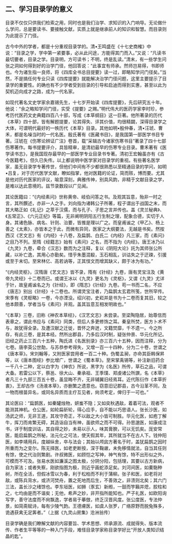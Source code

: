 ## 二、学习目录学的意义

目录不仅仅只供我们检索之用，同时也是我们治学、求知识的入门响导。无论做什么学问，总是要读书、要接触文献，实质上就是继承前人的知识和智慧。而目录则为此提示了门径。

古今中外的学者，都是十分重视目录学的。清•王鸣盛在《十七史商榷》中说：“目录之学，学中第一紧要事，必从此问途，方能得其门而入。”又说：“凡读书最切要者，目录之学。目录明，方可读书；不明，终是乱读。”清末，有一些学生问张之洞如何得到好的治学门径，他回答说：“此事宜有师承。然师岂易得，书即师也。今为诸生指一良师，将《四库全书总目提要》读一过，即略知学问门径矣。”当然，不是搞任何专业只读《四库提要》就能解决治学门径问题，这里主要提示了目录学的重要性。的确也有不少学者受到目录的引导和启迪而得到实惠，甚至以此为契机迈向成才之路，成为一代名家。

如现代著名文史学家余嘉锡先生，十七岁开始读《四库提要》，先后研究五十年。他说：“余之略知学问门径，实受《提要》之赐。”明代伟大的医药学家李时珍，参考历代医药文史典籍四百八十部，写成《本草纲目》这一巨著。他所著录的历代《本草》四十部，皆有解题提要，论其得失、评其价值，均很精闢，深得目录学之大体，可谓明代最好的一帙历代《本草》目录。其他如明•殷仲春，清•汪琥、曹禾，都是名噪当时的一代名医。殷氏著有《医藏书目》，是我国第一部医学书目专著。汪琥在《伤寒论辨证广注》卷首，载“采辑古今诸家伤寒书目”著录了四十七部伤寒著作。每书提要评介，具皆精审，是清初最早的伤寒专业目录。曹禾著有《医学读书志》，是我国现存最早的一部医学专业目录书专著。清初王宏翰虽亦有《古今医籍考》，但久已失传。以上都说明中医学家对目录学的重视。有些著名医学家，虽无目录学专著传世，但他们中间有不少都很熟悉以至精通目录的学问，如明•吕复，对于历代医学文献，瞭如指掌，他对医籍的论证，简而赅，博而要。尤其是他对历代医家的评议，喻意深刻，典雅传神，别具风韵，非精于文献目录之学，是难以达此意境的。兹节录数段以广见闻。

其论医籍曰：“《内经素问》世称黄帝、岐伯问答之书。及观其旨意，殆非一时之言，其所饌述，亦非一人之手。刘向指为诸韩公子所著，程子谓出于战国之末，而其大略正如《礼记》之萃于汉儒，而与孔子、子思之言并传也。盖《灵兰秘典》、《五常正》、《六元正纪》等篇，无非阐明阴阳五行生制之理，配象合德，实切于人身。其诸色脉、病名、针则、治要，皆推是理以广之。而皇甫谧之《甲乙》、杨上善之《太素》，亦皆本之于此，而微有异同，医家之大纲要法，无越是书矣。然按西汉《艺文志》有《内经》十八卷，及扁鹊、白氏二《内经》凡三家，而《素问》之目乃不列。至隋《经籍志》始有《素问》之名，而不指为《内经》。唐王冰乃以《九灵》九卷，牵合《汉志》数而为之注释，复以《阴阳大论》託为其师张公所藏，以补亡逸，其用心亦勤矣。惜乎朱墨混殽，玉石相乱，训诂失之于迂疎，引援或至于未切。至宋林亿、高若讷等，正其悮文而增其缺义，颇于冰为有功。”

“《内经灵枢》，汉隋唐《艺文志》皆不录，隋有《针经》九卷，唐有灵宝注及《黄帝九灵经》十二卷而已。或谓王冰以《九灵》更名为《灵枢》，又谓《九灵》尤详于针，故皇甫谧名之为《针经》，即《隋志》《针经》九卷。苟一书而二名，不应《唐志》别出《针经》十二卷也。所谓灵宝注者，乃扁鹊太玄君所笺，世所罕传。宋季有《灵枢略》一卷，今亦湮没。绍兴初，史崧并是书为十二卷而复其旧，较之他本颇善，学者当与《素问》并观。盖其旨意互相发明故也。”

“《本草》三卷，旧称《神农本草经》，《汉艺文志》未尝录。至梁陶隐居，始尊信而表章之，谓此书应与《素问》同类，但后人多更修饰之耳。秦皇所焚，医方卜术不与，故犹得全录。及遭汉献之迁徙，晋怀之奔迸，文籍焚靡，千不遗一。今之所存，有此三卷，是其本经。然所出郡县，乃多后汉时制，疑张仲景、华元化所记。旧经之药止三百六十五种，陶氏进《名医别录》亦三百六十五种，因而注释，分为七卷。唐李英公世勣，与苏恭参考得失，又增一百一十四种，分为二十卷，世谓之《唐本草》。宋刘翰等，又附医家尝用者一百二十种。伪蜀孟昶，亦命其臣韩保昇等，以《唐本图经》参比增广，世谓之《蜀本草》。至宋掌禹锡等，补注新旧药合一千八十二种，定以白字为《神农》所说，黑字为《名医》所传，草石之品，可谓大备。若雷公以下，蔡邕、徐大山、秦承祖、王季璞、郑虔诸公所譔，名《本草》者凡三十九部三百五十卷，虽显晦不齐，无非辅翼旧经焉耳。近代陈衍作《本草折衷》，王却古作《汤液本草》，亦删繁之遗意也。窃意旧记郡县，古今沿革不同，及一物而根苗异名，或同名异质而主疗互见者，尙须考定，俾归于一可也。”

其论医曰：“扁鹊医，如秦罐烛物，妍蚩不隐；又如奕秋遇敌，着着可法，观者不能测其神机。仓公医，如轮扁斫轮，得心应手，自不能以巧思语人。张长沙医，如汤武之师，无非王道，其攻守奇正，不以敌之大小皆可制胜。华元化医，如庖丁解牛，挥刀而肯繁无碍，其造诣自当有神，虽欲师之而不可得。孙思邈医，如康成注书，详于制度训诂，其自得之妙，未易以示人，味其膏腴，可以无饥矣。厐安常医，能启扁鹊之所秘，法元化之可法，使天假其年，其所就当不在古人下。钱仲阳医，如李靖用兵，度越纵舍，卒与法会；其始以颅囟方著名于时，盖犹扁鹊之因时所重而为之变尔。陈无择医，如老吏断按，深于鞠谳，未免移情就法，自当其任则有馀，使之代治则繁剧。许叔微医，如顾恺之写神，神气有馀，特不出形似之外，可模而不可及。张易水医如濂溪之图太极，分阴分阳，包括理，其要以古方新病，自为家法；或者失察，刚欲指图为极，则近乎画蛇添足矣。刘河间医，如橐駞种树，所在全活，但假冰雪以为春，利于松柏而不利于蒲柳。张子和医，如老将对敌，或陈兵背水，或济河焚舟，置之死地而后生，不善效之，非溃则北矣；其六门三法，盖长沙之绪馀也。李东垣医，如狮（豕玄）新縆，一鼓而竽籟并熄，胶柱和之，七均由是而不谐矣；无他，希声之妙，非开指所能知也。严子礼医，如欧阳询写字，善守法度而不尙飘逸，学者易于摹倣，终乏汉晋风度。张公度医，专法仲景，如简斋赋诗，每有少陵气韵。王德膚医，如虞人张罗，广络原野而脱兔殊多，诡遇获禽无足筭者。”（上据《九灵山房集》沧洲翁传）

目录学确是我们瞭解文献的内容要旨、学术思想、师承源流、成就得失、版本流传、作者生平等等的一种入门手段，难怪目录学家称目录学好比“开放人类知识结晶的匙”。
